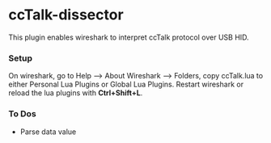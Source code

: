 # ccTalk-dissector
This plugin enables wireshark to interpret ccTalk protocol over USB HID.

### Setup
On wireshark, go to Help –> About Wireshark –> Folders, copy ccTalk.lua to either Personal Lua Plugins or Global Lua Plugins. Restart wireshark or reload the lua plugins with **Ctrl+Shift+L**.

### To Dos
- Parse data value